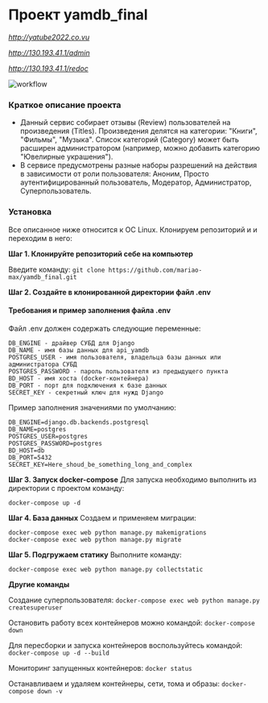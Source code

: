 # Проект yamdb_final

*http://yatube2022.co.vu*

*http://130.193.41.1/admin*

*http://130.193.41.1/redoc*

![workflow](https://github.com/mariao-max/yamdb_final/actions/workflows/yamdb_workflow.yml/badge.svg)

### Краткое описание проекта
- Данный сервис собирает отзывы (Review) пользователей на произведения (Titles). Произведения делятся на категории: "Книги", "Фильмы", "Музыка". Список категорий (Category) может быть расширен администратором (например, можно добавить категорию "Ювелирные украшения").
- В сервисе предусмотрены разные наборы разрешений на действия в зависимости от роли пользователя: Аноним, Просто аутентифицированный пользователь, Модератор, Администратор, Суперпользователь. 
 
### Установка
Все описанное ниже относится к ОС Linux. 
Клонируем репозиторий и и переходим в него: 

**Шаг 1. Клонируйте репозиторий себе на компьютер**

Введите команду:
```git clone https://github.com/mariao-max/yamdb_final.git```

**Шаг 2. Создайте в клонированной директории файл .env**
#### Требования и пример заполнения файла .env

Файл .env должен содержать следующие переменные:

```
DB_ENGINE - драйвер СУБД для Django
DB_NAME - имя базы данных для api_yamdb
POSTGRES_USER - имя пользователя, владельца базы данных или администратора СУБД
POSTGRES_PASSWORD - пароль пользователя из предыдущего пункта
BD_HOST - имя хоста (docker-контейнера)
DB_PORT - порт для подключения к базе данных
SECRET_KEY - секретный ключ для нужд Django
```

Пример заполнения значениями по умолчанию:

```
DB_ENGINE=django.db.backends.postgresql
DB_NAME=postgres
POSTGRES_USER=postgres
POSTGRES_PASSWORD=postgres
BD_HOST=db
DB_PORT=5432
SECRET_KEY=Here_shoud_be_something_long_and_complex
```

**Шаг 3. Запуск docker-compose**
Для запуска необходимо выполнить из директории с проектом команду:

```docker-compose up -d```

**Шаг 4. База данных**
Создаем и применяем миграции:

```
docker-compose exec web python manage.py makemigrations
docker-compose exec web python manage.py migrate
```

**Шаг 5. Подгружаем статику**
Выполните команду:

```docker-compose exec web python manage.py collectstatic```

**Другие команды**

Создание суперпользователя:
```docker-compose exec web python manage.py createsuperuser```

Остановить работу всех контейнеров можно командой:
```docker-compose down```

Для пересборки и запуска контейнеров воспользуйтесь командой:
```docker-compose up -d --build ```

Мониторинг запущенных контейнеров:
```docker status```

Останавливаем и удаляем контейнеры, сети, тома и образы:
```docker-compose down -v```
